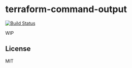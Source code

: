 # terraform-command-output

[![Build Status](https://github.com/ruanmartinelli/terraform-command-output/workflows/build/badge.svg)](https://github.com/ruanmartinelli/terraform-command-output)

WIP

## License

MIT
